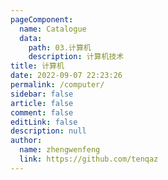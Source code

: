 ```yaml
---
pageComponent: 
  name: Catalogue
  data: 
    path: 03.计算机
    description: 计算机技术
title: 计算机
date: 2022-09-07 22:23:26
permalink: /computer/
sidebar: false
article: false
comment: false
editLink: false
description: null
author: 
  name: zhengwenfeng
  link: https://github.com/tenqaz
---
```


